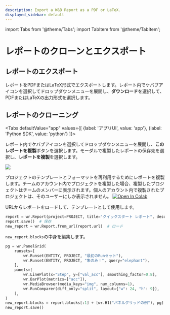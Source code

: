 ```yaml
---
description: Export a W&B Report as a PDF or LaTeX.
displayed_sidebar: default
---
```

import Tabs from '@theme/Tabs';
import TabItem from '@theme/TabItem';

# レポートのクローンとエクスポート

<head>
  <title>W&Bレポートのクローンとエクスポート</title>
</head>

## レポートのエクスポート

レポートをPDFまたはLaTeX形式でエクスポートします。レポート内でケバブアイコンを選択してドロップダウンメニューを展開し、**ダウンロード**を選択して、PDFまたはLaTeXの出力形式を選択します。

## レポートのクローニング

<Tabs
  defaultValue="app"
  values={[
    {label: 'アプリUI', value: 'app'},
    {label: 'Python SDK', value: 'python'}
  ]}>
  <TabItem value="app">

レポート内でケバブアイコンを選択してドロップダウンメニューを展開し、**このレポートを複製**ボタンを選択します。モーダルで複製したレポートの保存先を選択し、**レポートを複製**を選択します。

![](@site/static/images/reports/clone_reports.gif)

プロジェクトのテンプレートとフォーマットを再利用するためにレポートを複製します。チームのアカウント内でプロジェクトを複製した場合、複製したプロジェクトはチームのメンバーに表示されます。個人のアカウント内で複製されたプロジェクトは、そのユーザーにしか表示されません。
  </TabItem>
  <TabItem value="python">
[![Open In Colab](https://colab.research.google.com/assets/colab-badge.svg)](http://wandb.me/report\_api)

URLからレポートをロードして、テンプレートとして使用します。

```python
report = wr.Report(project=PROJECT, title="クイックスタート レポート", description="簡単だった！")  # 作成
report.save()  # 保存
new_report = wr.Report.from_url(report.url)  # ロード
```

`new_report.blocks`の中身を編集します。

```python
pg = wr.PanelGrid(
    runsets=[
        wr.Runset(ENTITY, PROJECT, "最初のRunセット"),
        wr.Runset(ENTITY, PROJECT, "象のみ！", query="elephant"),
    ],
    panels=[
        wr.LinePlot(x="Step", y=["val_acc"], smoothing_factor=0.8),
        wr.BarPlot(metrics=["acc"]),
        wr.MediaBrowser(media_keys="img", num_columns=1),
        wr.RunComparer(diff_only="split", layout={"w": 24, "h": 9}),
    ],
)
new_report.blocks = report.blocks[:1] + [wr.H1("パネルグリッドの例"), pg] + report.blocks[1:]
new_report.save()
```
  </TabItem>
</Tabs>